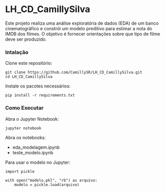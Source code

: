 # LH_CD_CamillySilva

Este projeto realiza uma análise exploratória de dados (EDA) de um banco cinematográfico e constrói um modelo preditivo para estimar a nota do IMDB dos filmes. O objetivo é fornecer orientações sobre que tipo de filme deve ser produzido.

### Intalação

Clone este repositório:
```
git clone https://github.com/CamillySR/LH_CD_CamillySilva.git
cd LH_CD_CamillySilva
```
Instale os pacotes necessários:

```
pip install -r requirements.txt

```
### Como Executar

Abra o Jupyter Notebook:
```
jupyter notebook
```

Abra os notebooks:
- eda_modelagem.ipynb
- teste_modelo.ipynb

Para usar o modelo no Jupyter:
```
import pickle

with open("modelo.pkl", "rb") as arquivo:
    modelo = pickle.load(arquivo)
```
